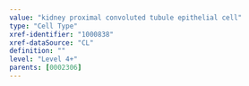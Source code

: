 ```yaml
---
value: "kidney proximal convoluted tubule epithelial cell"
type: "Cell Type"
xref-identifier: "1000838"
xref-dataSource: "CL"
definition: ""
level: "Level 4+"
parents: [0002306]
---
```

